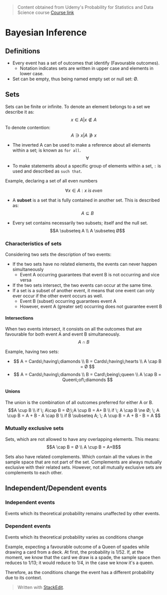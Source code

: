 > Content obtained from Udemy's Probability for Statistics and Data Science course [Course link](https://telusinternational.udemy.com/course/probability-for-statistics-and-data-science)

# Bayesian Inference

## Definitions
- Every event has a set of outcomes that identify (Favourable outcomes).
	- Notation indicates sets are written in upper case and elements in lower case.
- Set can be empty, thus being named empty set or null set: Ø.

## Sets

Sets can be finite or infinite. To denote an element belongs to a set we describe it as: 
$$x \in A | x \notin A$$
To denote contention:
$$A \ni x | A \notni x$$

- The inverted A can be used to make a reference about all elements within a set; is known as `for all`.
$$\forall$$
- To make statements about a specific group of elements within a set, `:` is used and described as `such that`.

Example, declaring a set of all even numbers

$$\forall x \in A : x\;is\;even$$

- A **subset** is a set that is fully contained in another set. This is described as: 
$$A \subseteq B$$

- Every set contains necessarily two subsets; itself and the null set. 
$$A \subseteq A \\
A \subseteq Ø$$

### Characteristics of sets
Considering two sets the description of two events:
- If the two sets have no related elements, the events can never happen simultaneously
	- Event A occurring guarantees that event B is not occurring and vice versa
- If the two sets intersect, the two events can occur at the same time.
- If a set is a subset of another event, it means that one event can only ever occur if the other event occurs as well.
	- Event B (subset) occurring guarantees event A
	- However, event A (greater set) occurring does not guarantee event B

#### Intersections

When two events intersect, it consists on all the outcomes that are favourable for both event A and event B simultaneously. 
$$A \cap B$$

Example, having two sets:
- $$
A = Cards\;having\;diamonds \\
B = Cards\;having\;hearts \\
A \cap B =  Ø
$$
- $$
A = Cards\;having\;diamonds \\
B = Card\;being\;queen \\
A \cap B = Queen\;of\;diamonds
$$

#### Unions

The union is the combination of all outcomes preferred for either A or B.
$$A \cup B \\ 
if \; A\cap B = Ø;\;A \cup B = A+ B \\
if \; A \cap B \ne Ø; \; A \cup B = A + B - A \cap B \\
if B \subseteq A; \; A \cup B = A + B - B = A
$$

### Mutually exclusive sets

Sets, which are not allowed to have any overlapping elements. This means:
$$A \cap B = Ø \\
A \cup B = A+B$$

Sets also have related complements. Which contain all the values in the sample space that are not part of the set. Complements are always mutually exclusive with their related sets. 
However, not all mutually exclusive sets are complements to each other.

## Independent/Dependent events

### Independent events

Events which its theoretical probability remains unaffected by other events.

### Dependent events

Events which its theoretical probability varies as conditions change

Example, expecting a favourable outcome of a Queen of spades while drawing a card from a deck. At first, the probability is 1/52. If, at the moment, we know that the card we draw is a spade, the sample space then reduces to 1/13; it would reduce to 1/4, in the case we know it's a queen.

Therefore, as the conditions change the event has a different probability due to its context.

> Written with [StackEdit](https://stackedit.io/).
<!--stackedit_data:
eyJoaXN0b3J5IjpbMTY0MzIzMjA3NiwtMTUzOTM0NTU4OSwtNz
I0MzU0NDk5LC0xNzA1MDk1MDgxLC01OTE0MDk1MzIsMTk3MTU1
MTA4N119
-->